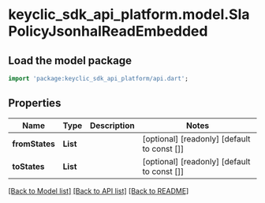 # keyclic_sdk_api_platform.model.SlaPolicyJsonhalReadEmbedded

## Load the model package
```dart
import 'package:keyclic_sdk_api_platform/api.dart';
```

## Properties
Name | Type | Description | Notes
------------ | ------------- | ------------- | -------------
**fromStates** | **List<String>** |  | [optional] [readonly] [default to const []]
**toStates** | **List<String>** |  | [optional] [readonly] [default to const []]

[[Back to Model list]](../README.md#documentation-for-models) [[Back to API list]](../README.md#documentation-for-api-endpoints) [[Back to README]](../README.md)



